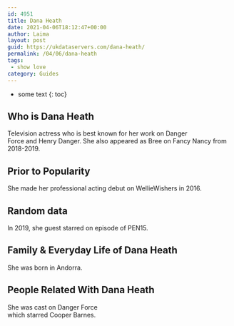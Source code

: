 ```yaml
---
id: 4951
title: Dana Heath
date: 2021-04-06T18:12:47+00:00
author: Laima
layout: post
guid: https://ukdataservers.com/dana-heath/
permalink: /04/06/dana-heath
tags:
 - show love
category: Guides
---
```


* some text
{: toc}


## Who is Dana Heath
                  
                  
                  
Television actress who is best known for her work on Danger Force and Henry Danger. She also appeared as Bree on Fancy Nancy from 2018-2019. 
                  
              
            
              
            
                
                
                
## Prior to Popularity
                  
                  
                  
She made her professional acting debut on WellieWishers in 2016.
                  
              
            
              
            
                
                
                
## Random data
                  
                  
                  
In 2019, she guest starred on episode of PEN15.
                  
              
            
              
            
                
                
                
## Family & Everyday Life of Dana Heath
                  
                  
                  
She was born in Andorra. 
                  
              
            
              
            
                
                
                
## People Related With Dana Heath
                  
                  
                  
She was cast on Danger Force<br /> which starred Cooper Barnes. 
                  
              
            
              
            
                
              
            
              
              
            
            
              
            
          
          
          